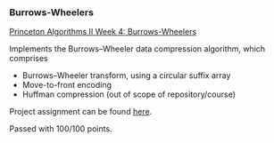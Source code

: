 ### Burrows-Wheelers

[Princeton Algorithms II Week 4: Burrows-Wheelers](https://www.coursera.org/learn/algorithms-part2/home/week/5)

Implements the Burrows–Wheeler data compression algorithm, which comprises
- Burrows–Wheeler transform, using a circular suffix array
- Move-to-front encoding
- Huffman compression (out of scope of repository/course)

Project assignment can be found [here](https://coursera.cs.princeton.edu/algs4/assignments/burrows/specification.php).

Passed with 100/100 points.
